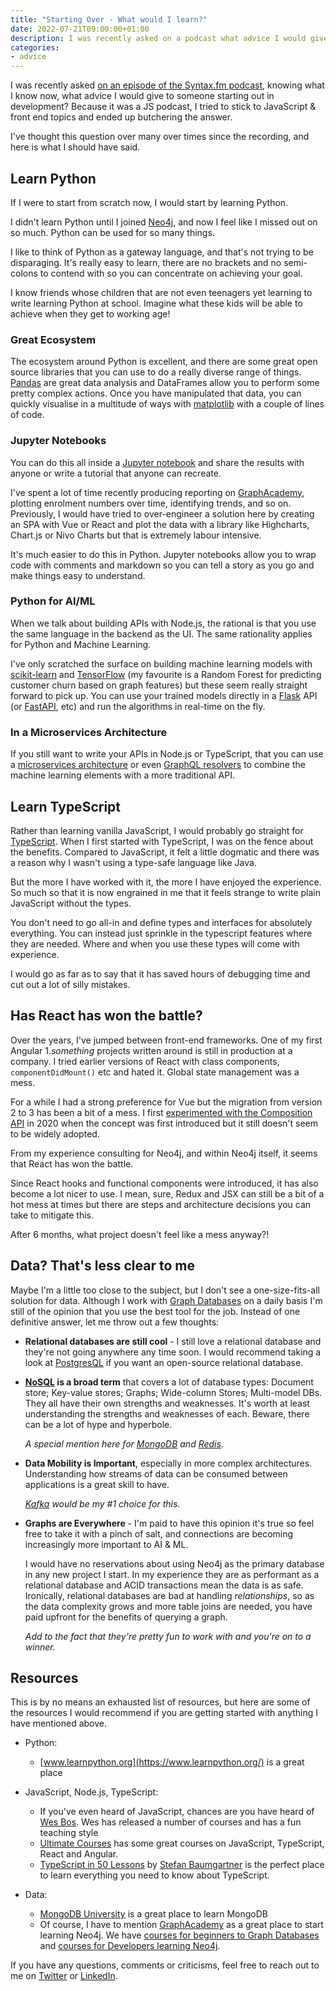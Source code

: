 ```yaml
---
title: "Starting Over - What would I learn?"
date: 2022-07-21T09:00:00+01:00
description: I was recently asked on a podcast what advice I would give to someone starting out in development today.  I botched the answer, this is what I should have said...
categories:
- advice
---
```


I was recently asked [on an episode of the Syntax.fm podcast](https://syntax.fm), knowing what I know now, what advice I would give to someone starting out in development?  Because it was a JS podcast, I tried to stick to JavaScript & front end topics and ended up butchering the answer.

I've thought this question over many over times since the recording, and here is what I should have said.


## Learn Python

If I were to start from scratch now, I would start by learning Python.

I didn't learn Python until I joined [Neo4j](https://neo4j.com), and now I feel like I missed out on so much.  Python can be used for so many things.

I like to think of Python as a gateway language, and that's not trying to be disparaging.   It's really easy to learn, there are no brackets and no semi-colons to contend with so you can concentrate on achieving your goal.

I know friends whose children that are not even teenagers yet learning to write learning Python at school.  Imagine what these kids will be able to achieve when they get to working age!

### Great Ecosystem

The ecosystem around Python is excellent, and there are some great open source libraries that you can use to do a really diverse range of things.  [Pandas](https://pandas.pydata.org/) are great data analysis and DataFrames allow you to perform some pretty complex actions.  Once you have manipulated that data, you can quickly visualise in a multitude of ways with [matplotlib](https://matplotlib.org/) with a couple of lines of code.

### Jupyter Notebooks

You can do this all inside a [Jupyter notebook](https://jupyter.org/) and share the results with anyone or write a tutorial that anyone can recreate.

I've spent a lot of time recently producing reporting on [GraphAcademy](https://graphacademy.neo4j.com), plotting enrolment numbers over time, identifying trends, and so on.  Previously, I would have tried to over-engineer a solution here by creating an SPA with Vue or React and plot the data with a library like Highcharts, Chart.js or Nivo Charts but that is extremely labour intensive.

It's much easier to do this in Python.  Jupyter notebooks allow you to wrap code with comments and markdown so you can tell a story as you go and make things easy to understand.

### Python for AI/ML

When we talk about building APIs with Node.js, the rational is that you use the same language in the backend as the UI.  The same rationality applies for Python and Machine Learning.

I've only scratched the surface on building machine learning models with [scikit-learn](https://scikit-learn.org/stable/) and [TensorFlow](https://www.tensorflow.org/learn) (my favourite is a Random Forest for predicting customer churn based on graph features) but these seem really straight forward to pick up.  You can use your trained models directly in a [Flask](https://flask.palletsprojects.com/en/2.1.x/) API (or [FastAPI](https://fastapi.tiangolo.com/), etc) and run the algorithms in real-time on the fly.


### In a Microservices Architecture

If you still want to write your APIs in Node.js or TypeScript, that you can use a [microservices architecture](https://microservices.io/) or even [GraphQL resolvers](https://graphql.org/) to combine the machine learning elements with a more traditional API.


## Learn TypeScript

Rather than learning vanilla JavaScript, I would probably go straight for [TypeScript](https://www.typescriptlang.org/).  When I first started with TypeScript, I was on the fence about the benefits.   Compared to JavaScript, it felt a little dogmatic and there was a reason why I wasn't using a type-safe language like Java.

But the more I have worked with it, the more I have enjoyed the experience.  So much so that it is now engrained in me that it feels strange to write plain JavaScript without the types.

You don't need to go all-in and define types and interfaces for absolutely everything. You can instead just sprinkle in the typescript features where they are needed.  Where and when you use these types will come with experience.

I would go as far as to say that it has saved hours of debugging time and cut out a lot of silly mistakes.


## Has React has won the battle?

Over the years, I've jumped between front-end frameworks.  One of my first Angular 1._something_ projects written around is still in production at a company. I tried earlier versions of React with class components, `componentDidMount()` etc and hated it.  Global state management was a mess.

For a while I had a strong preference for Vue but the migration from version 2 to 3 has been a bit of a mess.   I first [experimented with the Composition API](https://dev.to/adamcowley/how-to-build-an-authentication-into-a-vue3-application-200b) in 2020 when the concept was first introduced but it still doesn't seem to be widely adopted.

From my experience consulting for Neo4j, and within Neo4j itself, it seems that React has won the battle.

Since React hooks and functional components were introduced, it has also become a lot nicer to use.  I mean, sure, Redux and JSX can still be a bit of a hot mess at times but there are steps and architecture decisions you can take to mitigate this.

After 6 months, what project doesn't feel like a mess anyway?!


## Data? That's less clear to me

Maybe I'm a little too close to the subject, but I don't see a one-size-fits-all solution for data.  Although I work with [Graph Databases](https://neo4j.com/docs/getting-started/current/graph-database/) on a daily basis I'm still of the opinion that you use the best tool for the job.  Instead of one definitive answer, let me throw out a few thoughts:


* **Relational databases are still cool** - I still love a relational database and they're not going anywhere any time soon.  I would recommend taking a look at [PostgresQL](https://www.postgresql.org/) if you want an open-source relational database.

* **[NoSQL](https://en.wikipedia.org/wiki/NoSQL) is a broad term** that covers a lot of database types: Document store; Key-value stores; Graphs; Wide-column Stores; Multi-model DBs.  They all have their own strengths and weaknesses.  It's worth at least understanding the strengths and weaknesses of each.  Beware, there can be a lot of hype and hyperbole.

  _A special mention here for [MongoDB](https://www.mongodb.com/) and [Redis](https://redis.io/)._


* **Data Mobility is Important**, especially in more complex architectures.  Understanding how streams of data can be consumed between applications is a great skill to have.

  _[Kafka](https://kafka.apache.org/) would be my #1 choice for this._


* **Graphs are Everywhere** - I'm paid to have this opinion it's true so feel free to take it with a pinch of salt, and connections are becoming increasingly more important to AI & ML.

  I would have no reservations about using Neo4j as the primary database in any new project I start.  In my experience they are as performant as a relational database and ACID transactions mean the data is as safe.  Ironically, relational databases are bad at handling _relationships_, so as the data complexity grows and more table joins are needed, you have paid upfront for the benefits of querying a graph.

  _Add to the fact that they're pretty fun to work with and you're on to a winner._


## Resources

This is by no means an exhausted list of resources, but here are some of the resources I would recommend if you are getting started with anything I have mentioned above.

* Python:
  * [www.learnpython.org](https://www.learnpython.org/) is a great place


* JavaScript, Node.js, TypeScript:
  * If you've even heard of JavaScript, chances are you have heard of [Wes Bos](https://wesbos.com/).  Wes has released a number of courses and has a fun teaching style
  * [Ultimate Courses](https://ultimatecourses.com/) has some great courses on JavaScript, TypeScript, React and Angular.
  * [TypeScript in 50 Lessons](https://typescript-book.com/) by [Stefan Baumgartner](https://twitter.com/ddprrt) is the perfect place to learn everything you need to know about TypeScript.

* Data:
  * [MongoDB University](https://university.mongodb.com/) is a great place to learn MongoDB
  * Of course, I have to mention [GraphAcademy](https://graphacademy.neo4j.com) as a great place to start learning Neo4j.  We have [courses for beginners to Graph Databases](https://graphacademy.neo4j.com/categories/beginners/) and [courses for Developers learning Neo4j](https://graphacademy.neo4j.com/categories/developer/).


If you have any questions, comments or criticisms, feel free to reach out to me on [Twitter](https://twitter.com/adamcowley) or [LinkedIn](https://linkedin.com/in/adamcowley).
